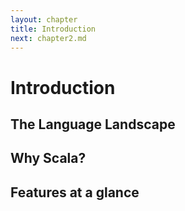 ```yaml
---
layout: chapter
title: Introduction
next: chapter2.md
---
```


# Introduction

## The Language Landscape

## Why Scala?

## Features at a glance
